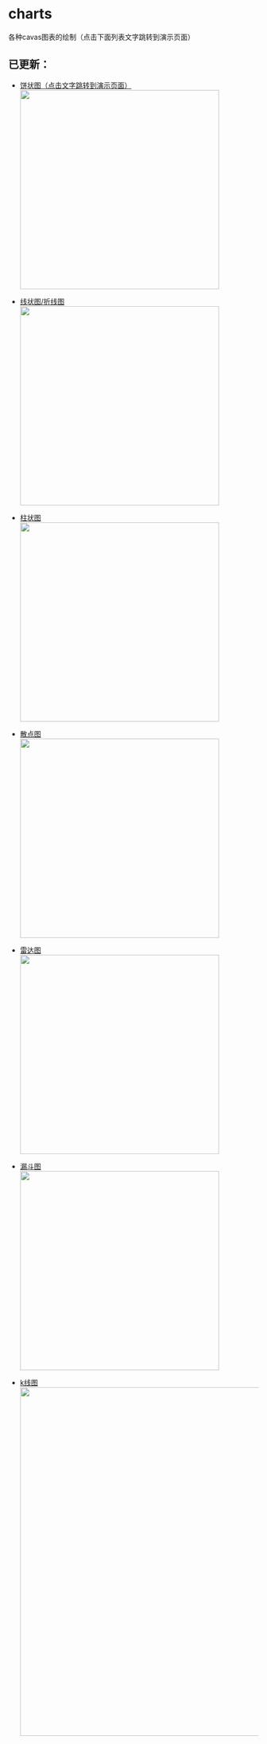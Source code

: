 # charts
各种cavas图表的绘制（点击下面列表文字跳转到演示页面）

## 已更新：

+ [饼状图（点击文字跳转到演示页面）](https://wangdiangang.github.io/charts/%E9%A5%BC%E7%8A%B6%E5%9B%BE-%E9%AB%98%E6%B8%85.html)
</br><img src="https://wangdiangang.github.io/charts/images/%E9%A5%BC%E7%8A%B6%E5%9B%BE.png" width="400"></br>
+ [线状图/折线图](https://wangdiangang.github.io/charts/%E6%8A%98%E7%BA%BF%E5%9B%BE-%E9%AB%98%E6%B8%85.html)
</br><img src="https://wangdiangang.github.io/charts/images/%E6%8A%98%E7%BA%BF%E5%9B%BE-%E9%AB%98%E6%B8%85.png" width="400"></br>
+ [柱状图](https://wangdiangang.github.io/charts/%E6%9F%B1%E7%8A%B6%E5%9B%BE-%E9%AB%98%E6%B8%85.html)
</br><img src="https://wangdiangang.github.io/charts/images/%E6%9F%B1%E7%8A%B6%E5%9B%BE-%E9%AB%98%E6%B8%85.png" width="400"></br>
+ [散点图](https://wangdiangang.github.io/charts/%E6%95%A3%E7%82%B9%E5%9B%BE-%E9%AB%98%E6%B8%85.html)
</br><img src="https://wangdiangang.github.io/charts/images/%E6%95%A3%E7%82%B9%E5%9B%BE-%E9%AB%98%E6%B8%85.png" width="400"></br>
+ [雷达图](https://wangdiangang.github.io/charts/%E9%9B%B7%E8%BE%BE%EF%BC%88%E9%9D%A2%E7%A7%AF%EF%BC%89%E5%9B%BE-%E9%AB%98%E6%B8%85.html)
</br><img src="https://wangdiangang.github.io/charts/images/%E9%9B%B7%E8%BE%BE%EF%BC%88%E9%9D%A2%E7%A7%AF%EF%BC%89%E5%9B%BE-%E9%AB%98%E6%B8%85.png" width="400"></br>

+ [漏斗图](https://wangdiangang.github.io/charts/%E6%BC%8F%E6%96%97%E5%9B%BE-%E9%AB%98%E6%B8%85.html)
</br><img src="https://wangdiangang.github.io/charts/images/%E6%BC%8F%E6%96%97%E5%9B%BE-%E9%AB%98%E6%B8%85E.png" width="400"></br>

+ [k线图](https://wangdiangang.github.io/charts/k%E7%BA%BF%E5%9B%BE-%E9%AB%98%E6%B8%85.html)
</br><img src="https://wangdiangang.github.io/charts/images/k%E7%BA%BF%E5%9B%BE-%E9%AB%98%E6%B8%85.png" width="700"></br>
